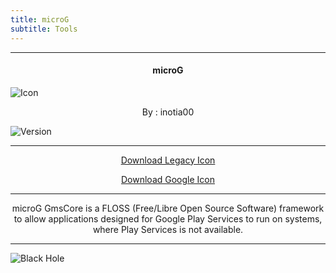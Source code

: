 ```yaml
---
title: microG
subtitle: Tools
---
```

---

<h4> <p align="center"> microG </p> </h4>

![Icon](https://rb.gy/viyvym)

<p align="center"> By : inotia00 </p>

![Version](https://rb.gy/wk2zzw)

---

<p align ="center">
<a href="https://rb.gy/gprxec" class="btn btn-outline-success"> Download Legacy Icon </a>
</p>

<p align ="center">
<a href="https://rb.gy/x8quqt" class="btn btn-outline-success"> Download Google Icon </a>
</p>

---

<p align="center">
microG GmsCore is a FLOSS (Free/Libre Open Source Software) framework to allow applications designed for Google Play Services to run on systems, where Play Services is not available.
</p>

---

![Black Hole](https://rb.gy/z0dyyw)
